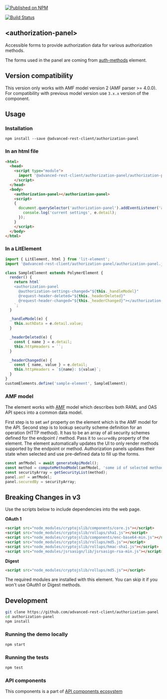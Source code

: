 [![Published on NPM](https://img.shields.io/npm/v/@advanced-rest-client/authorization-panel.svg)](https://www.npmjs.com/package/@advanced-rest-client/authorization-panel)

[![Build Status](https://travis-ci.org/advanced-rest-client/authorization-panel.svg?branch=stage)](https://travis-ci.org/advanced-rest-client/authorization-panel)

## &lt;authorization-panel&gt;

Accessible forms to provide authorization data for various authorization methods.

The forms used in the panel are coming from [auth-methods](https://github.com/advanced-rest-client/auth-methods) element.

## Version compatibility

This version only works with AMF model version 2 (AMF parser >= 4.0.0).
For compatibility with previous model version use `3.x.x` version of the component.

## Usage

### Installation
```
npm install --save @advanced-rest-client/authorization-panel
```

### In an html file

```html
<html>
  <head>
    <script type="module">
      import '@advanced-rest-client/authorization-panel/authorization-panel.js';
    </script>
  </head>
  <body>
    <authorization-panel></authorization-panel>
    <script>
    {
      document.querySelector('authorization-panel').addEventListener('authorization-settings-changed', (e) => {
        console.log('current settings', e.detail);
      });
    }
    </script>
  </body>
</html>

```

### In a LitElement

```js
import { LitElement, html } from 'lit-element';
import '@advanced-rest-client/authorization-panel/authorization-panel.js';

class SampleElement extends PolymerElement {
  render() {
    return html`
    <authorization-panel
      @authorization-settings-changed="${this._handleModel}"
      @request-header-deleted="${this._headerDeleted}"
      @request-header-changed="${this._headerChanged}"></authorization-panel>
    `;
  }

  _handleModel(e) {
    this.authData = e.detail.value;
  }

  _headerDeleted(e) {
    const { name } = e.detail;
    this.httpHeaders = ``;
  }

  _headerChanged(e) {
    const { name, value } = e.detail;
    this.httpHeaders = `${name}: ${value}`;
  }
}
customElements.define('sample-element', SampleElement);
```

### AMF model

The element works with [AMF](https://a.ml) model which describes both RAML and OAS API specs into a common data model.

First step is to set `amf` property on the element which is the AMF model for the API.
Second step is to lookup security scheme definition for an operation (HTTP method). It has to be an array of all security schemes defined for the endpoint / method. Pass it to `securedBy` property of the element.
The element automatically updates the UI to only render methods supported by the endpoint or method. Authorization panels updates their state when selected and use pre-defined data to fill up the forms.

```javascript
const amfModel = await generateApiModel();
const method = computeMethodModel(amfModel, 'some id of selected method');
const securityArray = getSecurityList(method);
panel.amf = amfModel;
panel.securedBy = securityArray;
```

## Breaking Changes in v3

Use the scripts below to include dependencies into the web page.

**OAuth 1**

```html
<script src="node_modules/cryptojslib/components/core.js"></script>
<script src="node_modules/cryptojslib/rollups/sha1.js"></script>
<script src="node_modules/cryptojslib/components/enc-base64-min.js"></script>
<script src="node_modules/cryptojslib/rollups/md5.js"></script>
<script src="node_modules/cryptojslib/rollups/hmac-sha1.js"></script>
<script src="node_modules/jsrsasign/lib/jsrsasign-rsa-min.js"></script>
```

**Digest**

```html
<script src="node_modules/cryptojslib/rollups/md5.js"></script>
```

The required modules are installed with this element. You can skip it if you won't use OAuth1 or Digest methods.

## Development

```sh
git clone https://github.com/advanced-rest-client/authorization-panel
cd authorization-panel
npm install
```

### Running the demo locally

```sh
npm start
```

### Running the tests
```sh
npm test
```

### API components

This components is a part of [API components ecosystem](https://elements.advancedrestclient.com/)
